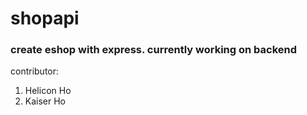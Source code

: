 # shopapi

### create eshop with express. currently working on backend

contributor:
1. Helicon Ho
2. Kaiser Ho